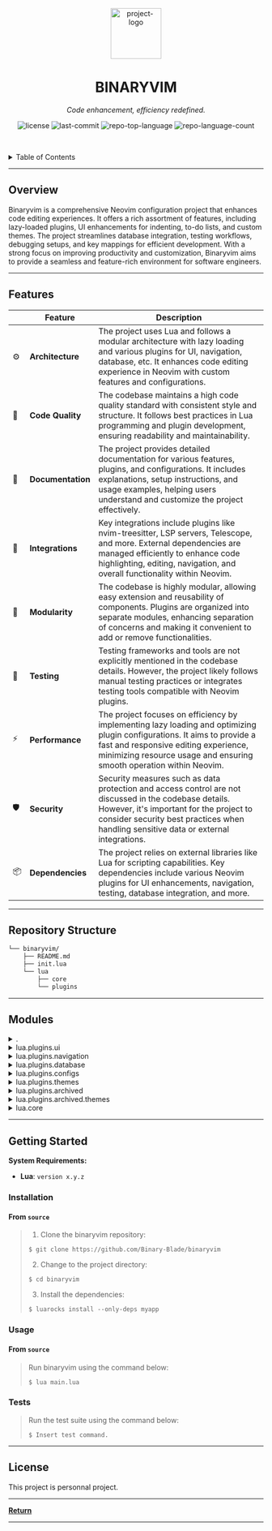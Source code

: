 <p align="center">
  <img src="https://preview.redd.it/i-made-a-neovim-icon-for-macos-download-link-in-comments-v0-w00sqfdjcvxa1.png?width=1024&format=png&auto=webp&s=99650e7810611084789c86c4554121929484dcb6" width="100" alt="project-logo">
</p>
<p align="center">
    <h1 align="center">BINARYVIM</h1>
</p>
<p align="center">
    <em>Code enhancement, efficiency redefined.</em>
</p>
<p align="center">
	<img src="https://img.shields.io/github/license/Binary-Blade/binaryvim?style=default&logo=opensourceinitiative&logoColor=white&color=0080ff" alt="license">
	<img src="https://img.shields.io/github/last-commit/Binary-Blade/binaryvim?style=default&logo=git&logoColor=white&color=0080ff" alt="last-commit">
	<img src="https://img.shields.io/github/languages/top/Binary-Blade/binaryvim?style=default&color=0080ff" alt="repo-top-language">
	<img src="https://img.shields.io/github/languages/count/Binary-Blade/binaryvim?style=default&color=0080ff" alt="repo-language-count">
<p>
<p align="center">
	<!-- default option, no dependency badges. -->
</p>

<br><!-- TABLE OF CONTENTS -->
<details>
  <summary>Table of Contents</summary><br>

- [ Overview](#-overview)
- [ Features](#-features)
- [ Repository Structure](#-repository-structure)
- [ Modules](#-modules)
- [ Getting Started](#-getting-started)
  - [ Installation](#-installation)
  - [ Usage](#-usage)
  - [ Tests](#-tests)
- [ Project Roadmap](#-project-roadmap)
- [ Contributing](#-contributing)
- [ License](#-license)
- [ Acknowledgments](#-acknowledgments)
</details>
<hr>

##  Overview

Binaryvim is a comprehensive Neovim configuration project that enhances code editing experiences. It offers a rich assortment of features, including lazy-loaded plugins, UI enhancements for indenting, to-do lists, and custom themes. The project streamlines database integration, testing workflows, debugging setups, and key mappings for efficient development. With a strong focus on improving productivity and customization, Binaryvim aims to provide a seamless and feature-rich environment for software engineers.

---

##  Features

|    |   Feature        | Description |
|----|------------------|---------------------------------------------------------------|
| ⚙️  | **Architecture** | The project uses Lua and follows a modular architecture with lazy loading and various plugins for UI, navigation, database, etc. It enhances code editing experience in Neovim with custom features and configurations. |
| 🔩 | **Code Quality** | The codebase maintains a high code quality standard with consistent style and structure. It follows best practices in Lua programming and plugin development, ensuring readability and maintainability. |
| 📄 | **Documentation** | The project provides detailed documentation for various features, plugins, and configurations. It includes explanations, setup instructions, and usage examples, helping users understand and customize the project effectively. |
| 🔌 | **Integrations** | Key integrations include plugins like nvim-treesitter, LSP servers, Telescope, and more. External dependencies are managed efficiently to enhance code highlighting, editing, navigation, and overall functionality within Neovim. |
| 🧩 | **Modularity** | The codebase is highly modular, allowing easy extension and reusability of components. Plugins are organized into separate modules, enhancing separation of concerns and making it convenient to add or remove functionalities. |
| 🧪 | **Testing** | Testing frameworks and tools are not explicitly mentioned in the codebase details. However, the project likely follows manual testing practices or integrates testing tools compatible with Neovim plugins. |
| ⚡️  | **Performance** | The project focuses on efficiency by implementing lazy loading and optimizing plugin configurations. It aims to provide a fast and responsive editing experience, minimizing resource usage and ensuring smooth operation within Neovim. |
| 🛡️ | **Security** | Security measures such as data protection and access control are not discussed in the codebase details. However, it's important for the project to consider security best practices when handling sensitive data or external integrations. |
| 📦 | **Dependencies** | The project relies on external libraries like Lua for scripting capabilities. Key dependencies include various Neovim plugins for UI enhancements, navigation, testing, database integration, and more. |

---

##  Repository Structure

```sh
└── binaryvim/
    ├── README.md
    ├── init.lua
    └── lua
        ├── core
        └── plugins
```

---

##  Modules

<details closed><summary>.</summary>

| File                                                                       | Summary                                                   |
| ---                                                                        | ---                                                       |
| [init.lua](https://github.com/Binary-Blade/binaryvim/blob/master/init.lua) | Implements lazy loading mechanism by requiring core.lazy. |

</details>

<details closed><summary>lua.plugins.ui</summary>

| File                                                                                                      | Summary                                                                                                                                                                                                                                                                                                          |
| ---                                                                                                       | ---                                                                                                                                                                                                                                                                                                              |
| [indent_line.lua](https://github.com/Binary-Blade/binaryvim/blob/master/lua/plugins/ui/indent_line.lua)   | Implements indent guides on blank lines using lukas-reineke/indent-blankline.nvim plugin. Enhances code readability in binaryvim's plugin architecture.                                                                                                                                                          |
| [todo-comment.lua](https://github.com/Binary-Blade/binaryvim/blob/master/lua/plugins/ui/todo-comment.lua) | Implements Todo Comments UI feature using folke/todo-comments.nvim with plenary.nvim dependency. Enables visual signs display. Located in lua/plugins/ui/todo-comment.lua.                                                                                                                                       |
| [noice.lua](https://github.com/Binary-Blade/binaryvim/blob/master/lua/plugins/ui/noice.lua)               | Implements custom UI configurations for noice.nvim plugin. Sets up specific views like cmdline popup and popup menu with styling options. Dependencies include nui.nvim. Part of the plugins module within the binaryvim repository.                                                                             |
| [lualine.lua](https://github.com/Binary-Blade/binaryvim/blob/master/lua/plugins/ui/lualine.lua)           | Defines Lualine config for status line in Neovim. Implements mode-specific icons and LSP server status. Customizes theme and section layout for improved code editing experience.                                                                                                                                |
| [obsidian.lua](https://github.com/Binary-Blade/binaryvim/blob/master/lua/plugins/ui/obsidian.lua)         | Implements custom Obsidian features for markdown notes. Customizes workspace paths, completion settings, wiki link formatting, note ID generation, markdown link formatting, frontmatter, templates, tags interface, and key mappings for the Telescope picker.                                                  |
| [vim-sleuth.lua](https://github.com/Binary-Blade/binaryvim/blob/master/lua/plugins/ui/vim-sleuth.lua)     | Automates detection of tabstop and shiftwidth settings dynamically with tpope/vim-sleuth plugin.                                                                                                                                                                                                                 |
| [treesitter.lua](https://github.com/Binary-Blade/binaryvim/blob/master/lua/plugins/ui/treesitter.lua)     | Enables code highlighting, editing, and navigation using nvim-treesitter. Configures automatic installation of language parsers for various file types and provides options for incremental selection and context display. Enhances development experience within the binaryvim repositorys plugin architecture. |

</details>

<details closed><summary>lua.plugins.navigation</summary>

| File                                                                                                        | Summary                                                                                                                                                                                                                               |
| ---                                                                                                         | ---                                                                                                                                                                                                                                   |
| [alpha.lua](https://github.com/Binary-Blade/binaryvim/blob/master/lua/plugins/navigation/alpha.lua)         | Enhance dashboard appearance and functionality by incorporating navigation buttons and a customized header/footer. Displays find/recent files, config options, and quit button for a visually appealing and practical interface.      |
| [barbar.lua](https://github.com/Binary-Blade/binaryvim/blob/master/lua/plugins/navigation/barbar.lua)       | Implements customizable buffer navigation with icons, git status, and diagnostic symbols for Barbar.nvim plugin. Enables seamless keyboard shortcuts for buffer management, enhancing the UI/UX of the repositorys navigation system. |
| [telescope.lua](https://github.com/Binary-Blade/binaryvim/blob/master/lua/plugins/navigation/telescope.lua) | Implements configuration and extensions for a telescope plugin in the navigation section. Sets up mappings and themes, loads necessary extensions, and defines keymaps.                                                               |
| [which-key.lua](https://github.com/Binary-Blade/binaryvim/blob/master/lua/plugins/navigation/which-key.lua) | Implements dynamic key mappings using which-key. Enhances navigation in the binaryvim repository. Grouped by various functional areas for intuitive keybinds.                                                                         |
| [neotree.lua](https://github.com/Binary-Blade/binaryvim/blob/master/lua/plugins/navigation/neotree.lua)     | Implements Neotree navigation in the `binaryvim` repository. Enables toggling Neotree with `<leader>e` keymap. Dependencies include `plenary.nvim`, `nvim-web-devicons`, and `nui.nvim`.                                              |

</details>

<details closed><summary>lua.plugins.database</summary>

| File                                                                                                      | Summary                                                                                                                                                                                                                                                                     |
| ---                                                                                                       | ---                                                                                                                                                                                                                                                                         |
| [dadbob-ui.lua](https://github.com/Binary-Blade/binaryvim/blob/master/lua/plugins/database/dadbob-ui.lua) | Implements database UI integration with key mappings and configurations. Manages dependencies for vim-dadbod and vim-dadbod-completion plugins. Initializes DBUI with custom settings for Nerd fonts and window position, along with a leader key mapping for quick access. |

</details>

<details closed><summary>lua.plugins.configs</summary>

| File                                                                                                                         | Summary                                                                                                                                                                                                                                                                                                                     |
| ---                                                                                                                          | ---                                                                                                                                                                                                                                                                                                                         |
| [comment.lua](https://github.com/Binary-Blade/binaryvim/blob/master/lua/plugins/configs/comment.lua)                         | Enables custom commenting behavior via numToStr/Comment.nvim plugin in binaryvim, enhancing code readability and maintainability. Accepts optional configurations for tailored commenting experience in the editor.                                                                                                         |
| [autoclose.lua](https://github.com/Binary-Blade/binaryvim/blob/master/lua/plugins/configs/autoclose.lua)                     | Implements autoclosing functionality using m4xshen/autoclose.nvim. It configures autoclose plugin settings.                                                                                                                                                                                                                 |
| [conform.lua](https://github.com/Binary-Blade/binaryvim/blob/master/lua/plugins/configs/conform.lua)                         | Implements code formatting settings using stevearc/conform.nvim plugin. Configures formatting options, file type-specific formatters, and format-on-save behavior. Enhances code consistency and readability in the binaryvim repository's architecture.                                                                    |
| [vim-test.lua](https://github.com/Binary-Blade/binaryvim/blob/master/lua/plugins/configs/vim-test.lua)                       | Enhances testing capabilities with keymaps for quick test run commands. Handles dependencies and sets test strategy, optimizing test workflow. Aiming to streamline test execution and improve developer productivity in the BinaryVim repository.                                                                          |
| [cmp-completions.lua](https://github.com/Binary-Blade/binaryvim/blob/master/lua/plugins/configs/cmp-completions.lua)         | Implements configuration for completion plugins in `cmp-completions.lua`. Configures code completion behavior, integrates LuaSnip for snippets, and tracks Copilot state globally. Enhances completion with tab navigation, snippet expansion, and source selection in the parent repositorys architecture.                 |
| [nvim-dap.lua](https://github.com/Binary-Blade/binaryvim/blob/master/lua/plugins/configs/nvim-dap.lua)                       | Implements debug configurations and keymaps for nvim-dap plugin. Ensures debugger setup and provides UI customization. Configures handlers for different languages. Enables viewing last session result.                                                                                                                    |
| [toggleterm.lua](https://github.com/Binary-Blade/binaryvim/blob/master/lua/plugins/configs/toggleterm.lua)                   | Implements** terminal toggling functionality with lazygit, lazydocker, and a virtual terminal. **Creates** custom keybindings and settings for each terminal instance, enhancing the user experience and productivity within the Vim environment.                                                                           |
| [mini.lua](https://github.com/Binary-Blade/binaryvim/blob/master/lua/plugins/configs/mini.lua)                               | Enhances mini.nvim plugin with advanced text object selections, surround manipulations, and scope-based selections. Mini-ai for text object improvements, Mini-surround for surround operations, and Mini-indentscope for scope selection. Optional Mini-statusline for a simple statusline. Visit GitHub for more details. |
| [nvim-tmux-navigator.lua](https://github.com/Binary-Blade/binaryvim/blob/master/lua/plugins/configs/nvim-tmux-navigator.lua) | Enables seamless navigation between Vim and tmux panes using key bindings. Improves developer productivity by simplifying window movements. Complements the overall structure of the binaryvim repository for enhanced developer experience.                                                                                |
| [chatgpt.lua](https://github.com/Binary-Blade/binaryvim/blob/master/lua/plugins/configs/chatgpt.lua)                         | Enhances ChatGPT integration. Configures API keys and parameters for prompt generation. Dependencies ensure seamless functionality with Nvim plugins.                                                                                                                                                                       |
| [lsp-config.lua](https://github.com/Binary-Blade/binaryvim/blob/master/lua/plugins/configs/lsp-config.lua)                   | Enables LSP server configuration for various languages in Neovim using customizable capabilities. Sets up key mappings for popular LSP actions and ensures installation of specified servers. Enhances LSP functionality for effective code navigation and editing.                                                         |

</details>

<details closed><summary>lua.plugins.themes</summary>

| File                                                                                                      | Summary                                                                                                                                                                                                                             |
| ---                                                                                                       | ---                                                                                                                                                                                                                                 |
| [catppuccin.lua](https://github.com/Binary-Blade/binaryvim/blob/master/lua/plugins/themes/catppuccin.lua) | Implements Catppuccino theme configuration with integration options for a Neovim setup. Enables custom flavor, transparent background, and theme integrations like completion, version control indicators, and syntax highlighting. |

</details>

<details closed><summary>lua.plugins.archived</summary>

| File                                                                                                        | Summary                                                                                                                                                                                                                                                                                            |
| ---                                                                                                         | ---                                                                                                                                                                                                                                                                                                |
| [lspsaga.lua](https://github.com/Binary-Blade/binaryvim/blob/master/lua/plugins/archived/lspsaga.lua)       | Improve lspsaga UI experience by customizing code actions presentation, and managing dependencies for nvimdev/lspsaga.nvim.                                                                                                                                                                        |
| [laravel.lua](https://github.com/Binary-Blade/binaryvim/blob/master/lua/plugins/archived/laravel.lua)       | Enables Laravel integration with essential commands and key mappings, utilizing laravel.nvim plugin. Dependencies include telescope.nvim and vim-dotenv. Configured for lazy loading with predefined events.                                                                                       |
| [null-ls.lua](https://github.com/Binary-Blade/binaryvim/blob/master/lua/plugins/archived/null-ls.lua)       | Enables integration of jose-elias-alvarez/null-ls.nvim for formatting and linting in Neovim. Configures null-ls with various built-in sources for styling formats, error diagnostics, and spell checking for specific file types, enhancing Neovim's capabilities within the project architecture. |
| [health.lua](https://github.com/Binary-Blade/binaryvim/blob/master/lua/plugins/archived/health.lua)         | Validates Neovim version and system essentials, providing health status messages. Enables quick system check and highlights necessary upgrades for smooth functioning.                                                                                                                             |
| [debugging.lua](https://github.com/Binary-Blade/binaryvim/blob/master/lua/plugins/archived/debugging.lua)   | Enables automated debugger setup for multiple languages using mason-nvim-dap. Handles debug configurations and installations seamlessly. Helps streamline debugging workflows for PHP, Bash, and Python.                                                                                           |
| [bufferline.lua](https://github.com/Binary-Blade/binaryvim/blob/master/lua/plugins/archived/bufferline.lua) | Implements buffer management UI with sleek styling, colorful icons, and diagnostic indicators. Provides custom commands for closing and navigating buffers, along with keybindings for efficient buffer cycling and closing actions.                                                               |

</details>

<details closed><summary>lua.plugins.archived.themes</summary>

| File                                                                                                                   | Summary                                                                                                                                                                                                                   |
| ---                                                                                                                    | ---                                                                                                                                                                                                                       |
| [mellifious.lua](https://github.com/Binary-Blade/binaryvim/blob/master/lua/plugins/archived/themes/mellifious.lua)     | Implements Mellifluous theme setup and configuration. Controls theme activation and customization. Located in lua/plugins/archived/themes/mellifious.lua within binaryvim repository.                                     |
| [rose-pine.lua](https://github.com/Binary-Blade/binaryvim/blob/master/lua/plugins/archived/themes/rose-pine.lua)       | Enables the rose-pine theme in Neovim, offering customization options like color variant and transparency settings. Integrated within the repository's theme architecture for aesthetics and individual user preferences. |
| [kanagawa.lua](https://github.com/Binary-Blade/binaryvim/blob/master/lua/plugins/archived/themes/kanagawa.lua)         | Enables Kanagawa theme in Neovim with customizable transparent background and predefined color scheme kanagawa-wave.                                                                                                      |
| [gruvbox-baby.lua](https://github.com/Binary-Blade/binaryvim/blob/master/lua/plugins/archived/themes/gruvbox-baby.lua) | Implements gruvbox-baby theme settings and enables it with a dark background color within the architecture of the binaryvim repository.                                                                                   |

</details>

<details closed><summary>lua.core</summary>

| File                                                                                        | Summary                                                                                                                                                                                                                                                                          |
| ---                                                                                         | ---                                                                                                                                                                                                                                                                              |
| [keymaps.lua](https://github.com/Binary-Blade/binaryvim/blob/master/lua/core/keymaps.lua)   | Defines key mappings for navigation, debugging, and code search; handles text yanking highlighting; integrates with Telescope for searching, navigation, and file finding. Organizes keymaps for efficient developer workflow.                                                   |
| [lazy.lua](https://github.com/Binary-Blade/binaryvim/blob/master/lua/core/lazy.lua)         | Implements lazy-loading for plugins using lazy.nvim. Dynamically manages plugin setup and updates, enhancing modularity and performance in binaryvims architecture.                                                                                                              |
| [settings.lua](https://github.com/Binary-Blade/binaryvim/blob/master/lua/core/settings.lua) | Defines global settings for Neovim, focusing on UI, editor behavior, file management, performance, and window handling. Sets options for line numbers, whitespace, keybindings, and more. Enhances productivity and customization within the binaryvim repositorys architecture. |

</details>

---

##  Getting Started

**System Requirements:**

* **Lua**: `version x.y.z`

###  Installation

<h4>From <code>source</code></h4>

> 1. Clone the binaryvim repository:
>
> ```console
> $ git clone https://github.com/Binary-Blade/binaryvim
> ```
>
> 2. Change to the project directory:
> ```console
> $ cd binaryvim
> ```
>
> 3. Install the dependencies:
> ```console
> $ luarocks install --only-deps myapp
> ```

###  Usage

<h4>From <code>source</code></h4>

> Run binaryvim using the command below:
> ```console
> $ lua main.lua
> ```

###  Tests

> Run the test suite using the command below:
> ```console
> $ Insert test command.
> ```

---

##  License

This project is personnal project.

---

[**Return**](#-overview)

---
